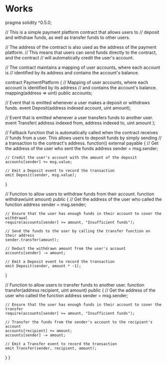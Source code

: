 # Works
pragma solidity ^0.5.0;

// This is a simple payment platform contract that allows users to
// deposit and withdraw funds, as well as transfer funds to other users.

// The address of the contract is also used as the address of the payment platform.
// This means that users can send funds directly to the contract, and the contract
// will automatically credit the user's account.

// The contract maintains a mapping of user accounts, where each account is
// identified by its address and contains the account's balance.

contract PaymentPlatform {
  // Mapping of user accounts, where each account is identified by its address
  // and contains the account's balance.
  mapping(address => uint) public accounts;

  // Event that is emitted whenever a user makes a deposit or withdraws funds.
  event Deposit(address indexed account, uint amount);

  // Event that is emitted whenever a user transfers funds to another user.
  event Transfer(
    address indexed from,
    address indexed to,
    uint amount
  );

  // Fallback function that is automatically called when the contract receives
  // funds from a user. This allows users to deposit funds by simply sending
  // a transaction to the contract's address.
  function() external payable {
    // Get the address of the user who sent the funds
    address sender = msg.sender;

    // Credit the user's account with the amount of the deposit
    accounts[sender] += msg.value;

    // Emit a Deposit event to record the transaction
    emit Deposit(sender, msg.value);
  }

  // Function to allow users to withdraw funds from their account.
  function withdraw(uint amount) public {
    // Get the address of the user who called the function
    address sender = msg.sender;

    // Ensure that the user has enough funds in their account to cover the withdrawal
    require(accounts[sender] >= amount, "Insufficient funds");

    // Send the funds to the user by calling the transfer function on their address
    sender.transfer(amount);

    // Deduct the withdrawn amount from the user's account
    accounts[sender] -= amount;

    // Emit a Deposit event to record the transaction
    emit Deposit(sender, amount * -1);
  }

  // Function to allow users to transfer funds to another user.
  function transfer(address recipient, uint amount) public {
    // Get the address of the user who called the function
    address sender = msg.sender;

    // Ensure that the user has enough funds in their account to cover the transfer
    require(accounts[sender] >= amount, "Insufficient funds");

    // Transfer the funds from the sender's account to the recipient's account
    accounts[recipient] += amount;
    accounts[sender] -= amount;

    // Emit a Transfer event to record the transaction
    emit Transfer(sender, recipient, amount);
  }
}
